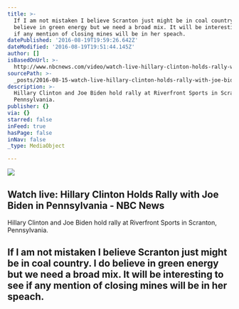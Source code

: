 ```yaml
---
title: >-
  If I am not mistaken I believe Scranton just might be in coal country. I do
  believe in green energy but we need a broad mix. It will be interesting to see
  if any mention of closing mines will be in her speach. 
datePublished: '2016-08-19T19:59:26.642Z'
dateModified: '2016-08-19T19:51:44.145Z'
author: []
isBasedOnUrl: >-
  http://www.nbcnews.com/video/watch-live-hillary-clinton-holds-rally-with-joe-biden-in-pennsylvania-744461379733
sourcePath: >-
  _posts/2016-08-15-watch-live-hillary-clinton-holds-rally-with-joe-biden-in-pe.md
description: >-
  Hillary Clinton and Joe Biden hold rally at Riverfront Sports in Scranton,
  Pennsylvania.
publisher: {}
via: {}
starred: false
inFeed: true
hasPage: false
inNav: false
_type: MediaObject

---
```

<article style=""><img src="http://media1.s-nbcnews.com/i/MSNBC/Components/Video/201608/lv_hclinton_160815.jpg" /><h1>Watch live: Hillary Clinton Holds Rally with Joe Biden in Pennsylvania - NBC News</h1><p>Hillary Clinton and Joe Biden hold rally at Riverfront Sports in Scranton, Pennsylvania.</p></article>

## If I am not mistaken I believe Scranton just might be in coal country. I do believe in green energy but we need a broad mix. It will be interesting to see if any mention of closing mines will be in her speach.